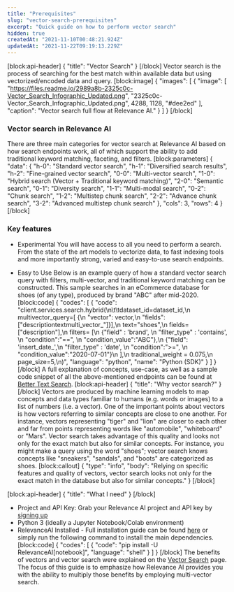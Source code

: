 ```yaml
---
title: "Prerequisites"
slug: "vector-search-prerequisites"
excerpt: "Quick guide on how to perform vector search"
hidden: true
createdAt: "2021-11-10T00:48:21.924Z"
updatedAt: "2021-11-22T09:19:13.229Z"
---
```

[block:api-header]
{
  "title": "Vector Search"
}
[/block]
Vector search is the process of searching for the best match within available data but using vectorized/encoded data and query.
[block:image]
{
  "images": [
    {
      "image": [
        "https://files.readme.io/2989a8b-2325c0c-Vector_Search_Infographic_Updated.png",
        "2325c0c-Vector_Search_Infographic_Updated.png",
        4288,
        1128,
        "#dee2ed"
      ],
      "caption": "Vector search full flow at Relevance AI."
    }
  ]
}
[/block]
### Vector search in Relevance AI
There are three main categories for vector search at Relevance AI based on how search endpoints work, all of which support the ability to add traditional keyword matching, faceting, and filters.
[block:parameters]
{
  "data": {
    "h-0": "Standard vector search",
    "h-1": "Diversified search results",
    "h-2": "Fine-grained vector search",
    "0-0": "Multi-vector search",
    "1-0": "Hybrid search (Vector + Traditional keyword matching)",
    "2-0": "Semantic search",
    "0-1": "Diversity search",
    "1-1": "Multi-modal search",
    "0-2": "Chunk search",
    "1-2": "Multistep chunk search",
    "2-2": "Advance chunk search",
    "3-2": "Advanced multistep chunk search"
  },
  "cols": 3,
  "rows": 4
}
[/block]

### Key features
* Experimental
You will have access to all you need to perform a search. From the state of the art models to vectorize data, to fast indexing tools and more importantly strong, varied and easy-to-use search endpoints.

* Easy to Use
Below is an example query of how a standard vector search query with filters, multi-vector, and traditional keyword matching can be constructed.  This sample searches in an eCommerce database for shoes (of any type), produced by brand "ABC" after mid-2020.
[block:code]
{
  "codes": [
    {
      "code": "client.services.search.hybrid(\n\t\tdataset_id=dataset_id,\n    multivector_query=[ {\n            \"vector\": vector,\n            \"fields\": [\"descriptiontextmulti_vector_\"]}],\n    text=\"shoes\",\n    fields=[\"description\"],\n    filters= [\n      {\"field\" : 'brand', \n        \"filter_type\" : 'contains', \n        \"condition\":\"==\", \n        \"condition_value\":\"ABC\"},\n      {\"field\": 'insert_date_',\n        \"filter_type\" : 'date', \n        \"condition\":\">=\", \n        \"condition_value\":\"2020-07-01\"}\n     ],\n    traditional_weight = 0.075,\n    page_size=5,\n)",
      "language": "python",
      "name": "Python (SDK)"
    }
  ]
}
[/block]
A full explanation of concepts, use-case, as well as a sample code snippet of all the above-mentioned endpoints can be found at [Better Text Search](https://docs.relevance.ai/v0.15.0/docs/better-text-search-prerequisites).
[block:api-header]
{
  "title": "Why vector search?"
}
[/block]
Vectors are produced by machine learning models to map concepts and data types familiar to humans (e.g. words or images) to a list of numbers (i.e. a vector). One of the important points about vectors is how vectors referring to similar concepts are close to one another. For instance, vectors representing "tiger" and "lion" are closer to each other and far from points representing words like "automobile", "whiteboard" or "Mars".
Vector search takes advantage of this quality and looks not only for the exact match but also for similar concepts. For instance, you might make a query using the word "shoes"; vector search knows concepts like "sneakers", "sandals", and "boots" are categorized as shoes.
[block:callout]
{
  "type": "info",
  "body": "Relying on specific features and quality of vectors, vector search looks not only for the exact match in the database but also for similar concepts."
}
[/block]

[block:api-header]
{
  "title": "What I need"
}
[/block]
* Project and API Key: Grab your Relevance AI project and API key by [signing up](https://cloud.relevance.ai/ )
* Python 3 (ideally a Jupyter Notebook/Colab environment)
* RelevanceAI Installed - Full installation guide can be found [here](https://docs.relevance.ai/docs/installation) or
simply run the following command to install the main dependencies.
[block:code]
{
  "codes": [
    {
      "code": "pip install -U RelevanceAI[notebook]",
      "language": "shell"
    }
  ]
}
[/block]
The benefits of vectors and vector search were explained on the [Vector Search](https://docs.relevance.ai/docs/what-are-vectors) page. The focus of this guide is to emphasize how Relevance AI provides you with the ability to multiply those benefits by employing multi-vector search.
